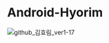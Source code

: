 # Android-Hyorim
![github_김효림_ver1-17](https://user-images.githubusercontent.com/70698151/135754253-98a770e0-9c09-479c-bdfa-b955c3d4011a.png)